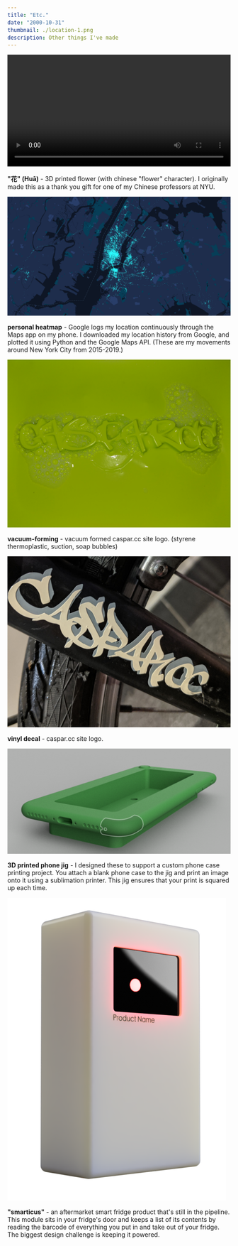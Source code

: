 ```yaml
---
title: "Etc."
date: "2000-10-31"
thumbnail: ./location-1.png
description: Other things I've made
---
```


<div class="kg-embed-card">
    <video width="100%" autoplay loop>
    <source src="hua-turntable-3.mp4" type="video/mp4"/>
    Your browser does not support the video tag :(
 </video>

</div>

**"花" (Huā)** - 3D printed flower (with chinese "flower" character). I originally made this as a thank you gift for one of my Chinese professors at NYU.

<div class="kg-card kg-image-card">

![location logging](./location-1.png)

</div>

**personal heatmap** - Google logs my location continuously through the Maps app on my phone. I downloaded my location history from Google, and plotted it using Python and the Google Maps API. (These are my movements around New York City from 2015-2019.)

<!-- <div class="kg-card kg-image-card">

![](./vacuum-forming-ginger-1.jpg)

</div> -->

<div class="kg-card kg-image-card">

![](./vacuum-forming-casparcc-1.jpg)

</div>

**vacuum-forming** - vacuum formed caspar.cc site logo.
(styrene thermoplastic, suction, soap bubbles)

<div class="kg-card kg-image-card">

![](./bike-decal-2.jpg)

</div>

**vinyl decal** - caspar.cc site logo.

<div class="kg-card kg-image-card">

![iphone jig](./iphone-jig.png)

</div>

**3D printed phone jig** - I designed these to support a custom phone case printing project. You attach a blank phone case to the jig and print an image onto it using a sublimation printer. This jig ensures that your print is squared up each time.

<div class="kg-card kg-image-card">

![aftermarket smart fridge](./smart-fridge-1.png)

</div>

**"smarticus"** - an aftermarket smart fridge product that's still in the pipeline. This module sits in your fridge's door and keeps a list of its contents by reading the barcode of everything you put in and take out of your fridge. The biggest design challenge is keeping it powered.

<!-- <figure class="kg-card kg-gallery-card">
    <div class="kg-gallery-container">
        <div class="kg-gallery-row">
            <div class="kg-gallery-image">
                <img src="hua.gif">
            </div>
             <div class="kg-gallery-image">
                <img src="bike-decal-1.jpg">
            </div>
        </div>
        <div class="kg-gallery-row">
          <div class="kg-gallery-image">
                <img src="https://caspar.cc/atonal-2017-1.jpg">
            </div>
            <div class="kg-gallery-image">
                <img src="https://caspar.cc/atonal-2017-2.jpg">
            </div>
        </div>
    </div>
</figure> -->
